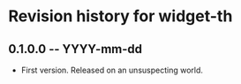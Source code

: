 # Revision history for widget-th

## 0.1.0.0  -- YYYY-mm-dd

* First version. Released on an unsuspecting world.
